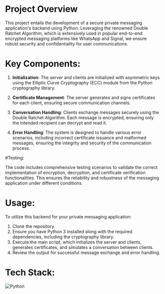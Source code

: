 #  Project Overview

This project entails the development of a secure private messaging application's backend using Python. Leveraging the renowned Double Ratchet Algorithm, which is extensively used in popular end-to-end encrypted messaging platforms like WhatsApp and Signal, we ensure robust security and confidentiality for user communications.

# Key Components:

1. **Initialization**: The server and clients are initialized with asymmetric keys using the Elliptic Curve Cryptography (ECC) module from the Python cryptography library.

2. **Certificate Management**: The server generates and signs certificates for each client, ensuring secure communication channels.

3. **Conversation Handling**: Clients exchange messages securely using the Double Ratchet Algorithm. Each message is encrypted, ensuring only the intended recipient can decrypt and read it.

4. **Error Handling**: The system is designed to handle various error scenarios, including incorrect certificate issuance and malformed messages, ensuring the integrity and security of the communication process.

#Testing:

The code includes comprehensive testing scenarios to validate the correct implementation of encryption, decryption, and certificate verification functionalities. This ensures the reliability and robustness of the messaging application under different conditions.

# Usage:

To utilize this backend for your private messaging application:

1. Clone the repository.
2. Ensure you have Python 3 installed along with the required dependencies, including the cryptography library.
3. Execute the main script, which initializes the server and clients, generates certificates, and simulates a conversation between clients.
4. Review the output for successful message exchange and error handling.

# Tech Stack:

![Python](https://img.shields.io/badge/rust-%23000000.svg?style=for-the-badge&logo=python&logoColor=white)
